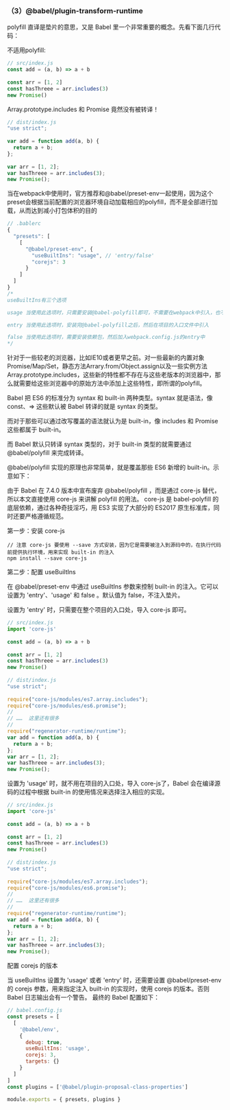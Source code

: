 ### （3）@babel/plugin-transform-runtime

polyfill 直译是垫片的意思，又是 Babel 里一个非常重要的概念。先看下面几行代码：

不适用polyfill:
```javaScript
// src/index.js
const add = (a, b) => a + b
 
const arr = [1, 2]
const hasThreee = arr.includes(3)
new Promise()
```
Array.prototype.includes 和 Promise 竟然没有被转译！
```javaScript
// dist/index.js
"use strict";
 
var add = function add(a, b) {
  return a + b;
};
 
var arr = [1, 2];
var hasThreee = arr.includes(3);
new Promise();
```
当在webpack中使用时，官方推荐和@babel/preset-env一起使用，因为这个preset会根据当前配置的浏览器环境自动加载相应的polyfill，而不是全部进行加载，从而达到减小打包体积的目的
```javaScript
// .bablerc
{
  "presets": [
    [
      "@babel/preset-env", {
        "useBuiltIns": "usage", // 'entry/false'
        "corejs": 3
      }
    ]
  ]
}
/*
useBuiltIns有三个选项

usage 当使用此选项时，只需要安装@babel-polyfill即可，不需要在webpack中引入，也不需要在入口文件中引入(require/import)

entry 当使用此选项时，安装完@babel-polyfill之后，然后在项目的入口文件中引入

false 当使用此选项时，需要安装依赖包，然后加入webpack.config.js的entry中
*/
```

针对于一些较老的浏览器，比如IE10或者更早之前。对一些最新的内置对象Promise/Map/Set，静态方法Arrary.from/Object.assign以及一些实例方法Array.prototype.includes，这些新的特性都不存在与这些老版本的浏览器中，那么就需要给这些浏览器中的原始方法中添加上这些特性，即所谓的polyfill。

Babel 把 ES6 的标准分为 syntax 和 built-in 两种类型。syntax 就是语法，像 const、=> 这些默认被 Babel 转译的就是 syntax 的类型。

而对于那些可以通过改写覆盖的语法就认为是 built-in，像 includes 和 Promise 这些都属于 built-in。

而 Babel 默认只转译 syntax 类型的，对于 built-in 类型的就需要通过 @babel/polyfill 来完成转译。

@babel/polyfill 实现的原理也非常简单，就是覆盖那些 ES6 新增的 built-in。示意如下：


由于 Babel 在 7.4.0 版本中宣布废弃 @babel/polyfill ，而是通过 core-js 替代，所以本文直接使用 core-js 来讲解 polyfill 的用法。
core-js 是 babel-polyfill 的底层依赖，通过各种奇技淫巧，用 ES3 实现了大部分的 ES2017 原生标准库，同时还要严格遵循规范。

第一步：安装 core-js
```
// 注意 core-js 要使用 --save 方式安装，因为它是需要被注入到源码中的，在执行代码前提供执行环境，用来实现 built-in 的注入
npm install --save core-js
```

第二步：配置 useBuiltIns

在 @babel/preset-env 中通过 useBuiltIns 参数来控制 built-in 的注入。它可以设置为 'entry'、'usage' 和 false 。默认值为 false，不注入垫片。

设置为 'entry' 时，只需要在整个项目的入口处，导入 core-js 即可。
```javaScript
// src/index.js
import 'core-js'
 
const add = (a, b) => a + b
 
const arr = [1, 2]
const hasThreee = arr.includes(3)
new Promise()
 
// dist/index.js
"use strict";
 
require("core-js/modules/es7.array.includes");
require("core-js/modules/es6.promise");
//
// ……  这里还有很多
//
require("regenerator-runtime/runtime");
var add = function add(a, b) {
  return a + b;
};
var arr = [1, 2];
var hasThreee = arr.includes(3);
new Promise();
```

设置为 'usage' 时，就不用在项目的入口处，导入 core-js了，Babel 会在编译源码的过程中根据 built-in 的使用情况来选择注入相应的实现。
```javaScript
// src/index.js
import 'core-js'
 
const add = (a, b) => a + b
 
const arr = [1, 2]
const hasThreee = arr.includes(3)
new Promise()
 
// dist/index.js
"use strict";
 
require("core-js/modules/es7.array.includes");
require("core-js/modules/es6.promise");
//
// ……  这里还有很多
//
require("regenerator-runtime/runtime");
var add = function add(a, b) {
  return a + b;
};
var arr = [1, 2];
var hasThreee = arr.includes(3);
new Promise();
```

配置 corejs 的版本

当 useBuiltIns 设置为 'usage' 或者 'entry' 时，还需要设置 @babel/preset-env 的 corejs 参数，用来指定注入 built-in 的实现时，使用 corejs 的版本。否则 Babel 日志输出会有一个警告。
最终的 Babel 配置如下：
```javaScript
// babel.config.js
const presets = [
  [
    '@babel/env',
    {
      debug: true,
      useBuiltIns: 'usage',
      corejs: 3,
      targets: {}
    }
  ]
]
const plugins = ['@babel/plugin-proposal-class-properties']
 
module.exports = { presets, plugins }
```

